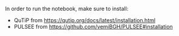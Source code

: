 In order to run the notebook, make sure to install:

- QuTiP from https://qutip.org/docs/latest/installation.html
- PULSEE from https://github.com/vemiBGH/PULSEE#installation
